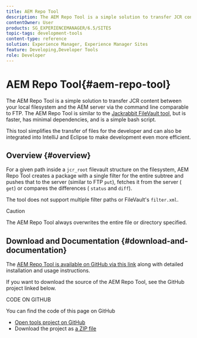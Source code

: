 ```yaml
---
title: AEM Repo Tool
description: The AEM Repo Tool is a simple solution to transfer JCR content between your local filesystem and the AEM server by way of the command line comparable to FTP. The AEM Repo Tool is similar to the Jackrabbit FileVault tool, but is faster, has minimal dependencies, and is a simple bash script.
contentOwner: User
products: SG_EXPERIENCEMANAGER/6.5/SITES
topic-tags: development-tools
content-type: reference
solution: Experience Manager, Experience Manager Sites
feature: Developing,Developer Tools
role: Developer
---
```

# AEM Repo Tool{#aem-repo-tool}

The AEM Repo Tool is a simple solution to transfer JCR content between your local filesystem and the AEM server via the command line comparable to FTP. The AEM Repo Tool is similar to the [Jackrabbit FileVault tool](/help/sites-developing/ht-vlttool.md), but is faster, has minimal dependencies, and is a simple bash script.

This tool simplifies the transfer of files for the developer and can also be integrated into IntelliJ and Eclipse to make development even more efficient.

## Overview {#overview}

For a given path inside a `jcr_root` filevault structure on the filesystem, AEM Repo Tool creates a package with a single filter for the entire subtree and pushes that to the server (similar to FTP `put`), fetches it from the server ( `get`) or compares the differences ( `status` and `diff`).

The tool does not support multiple filter paths or FileVault's `filter.xml`.

>[!CAUTION]
>
>The AEM Repo Tool always overwrites the entire file or directory specified.

## Download and Documentation {#download-and-documentation}

The [AEM Repo Tool is available on GitHub via this link](https://github.com/Adobe-Marketing-Cloud/tools/tree/master/repo) along with detailed installation and usage instructions.

If you want to download the source of the AEM Repo Tool, see the GitHub project linked below.

CODE ON GITHUB

You can find the code of this page on GitHub

* [Open tools project on GitHub](https://github.com/Adobe-Marketing-Cloud/tools)
* Download the project as [a ZIP file](https://github.com/Adobe-Marketing-Cloud/tools/archive/master.zip)
